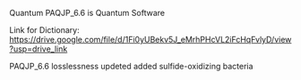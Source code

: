 Quantum PAQJP_6.6 is Quantum Software

Link for Dictionary: https://drive.google.com/file/d/1Fi0yUBekv5J_eMrhPHcVL2iFcHqFvlyD/view?usp=drive_link

PAQJP_6.6 losslessness 
updeted added sulfide-oxidizing bacteria
